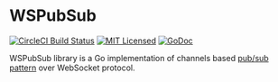 # WSPubSub

[![CircleCI Build Status](https://circleci.com/gh/kpeu3i/wspubsub.svg?style=shield)](https://circleci.com/gh/kpeu3i/wspubsub)
[![MIT Licensed](https://img.shields.io/badge/License-MIT-yellow.svg)](https://opensource.org/licenses/MIT)
[![GoDoc](https://godoc.org/github.com/kpeu3i/wspubsub?status.svg)](https://godoc.org/github.com/kpeu3i/wspubsub)

WSPubSub library is a Go implementation of channels based [pub/sub pattern](https://en.wikipedia.org/wiki/Publish%E2%80%93subscribe_pattern) over WebSocket protocol.
